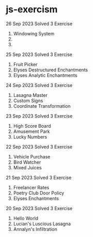 # js-exercism

26 Sep 2023
Solved 3 Exercise
1) Windowing System
2) 
3)

25 Sep 2023
Solved 3 Exercise
1) Fruit Picker
2) Elyses Destructured Enchantments
3) Elyses Analytic Enchantments

24 Sep 2023
Solved 3 Exercise
1) Lasagna Master 
2) Custom Signs
3) Coordinate Transformation


23 Sep 2023
Solved 3 Exercise
1) High Score Board
2) Amusement Park
3) Lucky Numbers


22 Sep 2023
Solved 3 Exercise
1) Vehicle Purchase
2) Bird Watcher
3) Mixed Juices


21 Sep 2023
Solved 3 Exercise
1) Freelancer Rates
2) Poetry Club Door Policy
3) Elyses Enchantments


20 Sep 2023
Solved 3 Exercise
1) Hello World
2) Lucian's Luscious Lasagna
3) Annalyn's Infiltration